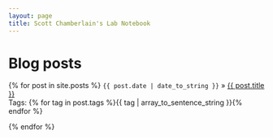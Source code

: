```yaml
---
layout: page
title: Scott Chamberlain's Lab Notebook
---
```


<div id="posts">
  <h1>Blog posts</h1>
    {% for post in site.posts %}
		<code>{{ post.date | date_to_string }}</code> » <span class='post-title'><a href="{{ site.url }}{{ post.url }}">{{ post.title }}</a></span><br /><span class='meta'>Tags: {% for tag in post.tags %}{{ tag | array_to_sentence_string }}{% endfor %}</span><p />
    {% endfor %}
</div>